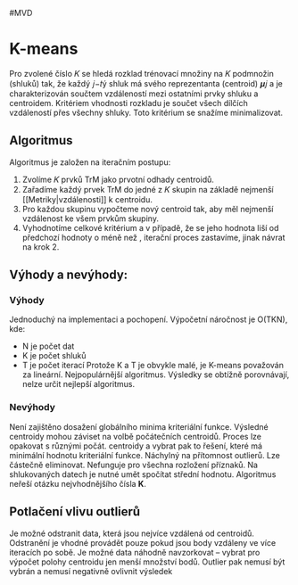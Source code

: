 #MVD 
# K-means
Pro zvolené číslo 𝐾 se hledá rozklad trénovací množiny na 𝐾 podmnožin (shluků) tak, že každý 𝑗−𝑡ý shluk má svého reprezentanta (centroid) 𝝁𝑗 a je charakterizován součtem vzdáleností mezi ostatními prvky shluku a centroidem. Kritériem vhodnosti rozkladu je součet všech dílčích vzdáleností přes všechny shluky. Toto kritérium se snažíme minimalizovat.

## Algoritmus
Algoritmus je založen na iteračním postupu: 
1. Zvolíme 𝐾 prvků TrM jako prvotní odhady centroidů. 
2. Zařadíme každý prvek TrM do jedné z 𝐾 skupin na základě nejmenší [[Metriky|vzdálenosti]] k centroidu. 
3. Pro každou skupinu vypočteme nový centroid tak, aby měl nejmenší vzdálenost ke všem prvkům skupiny. 
4. Vyhodnotíme celkové kritérium a v případě, že se jeho hodnota liší od předchozí hodnoty o méně než , iterační proces zastavíme, jinak návrat na krok 2.

## Výhody a nevýhody:
### Výhody
Jednoduchý na implementaci a pochopení. Výpočetní náročnost je O(TKN), kde: 
- N je počet dat
- K je počet shluků
- T je počet iterací 
Protože K a T je obvykle malé, je K-means považován za lineární.
Nejpopulárnější algoritmus. Výsledky se obtížně porovnávají, nelze určit nejlepší algoritmus.

### Nevýhody
Není zajištěno dosažení globálního minima kriteriální funkce. Výsledné centroidy mohou záviset na volbě počátečních centroidů. Proces lze opakovat s různými počát. centroidy a vybrat pak to řešení, které má minimální hodnotu kriteriální funkce. Náchylný na přítomnost outlierů. Lze částečně eliminovat. Nefunguje pro všechna rozložení příznaků. Na shlukovaných datech je nutné umět spočítat střední hodnotu. Algoritmus neřeší otázku nejvhodnějšího čísla **K**.

## Potlačení vlivu outlierů
Je možné odstranit data, která jsou nejvíce vzdálená od centroidů. Odstranění je vhodné provádět pouze pokud jsou body vzdáleny ve více iteracích po sobě. Je možné data náhodně navzorkovat – vybrat pro výpočet polohy centroidu jen menší množství bodů. Outlier pak nemusí být vybrán a nemusí negativně ovlivnit výsledek